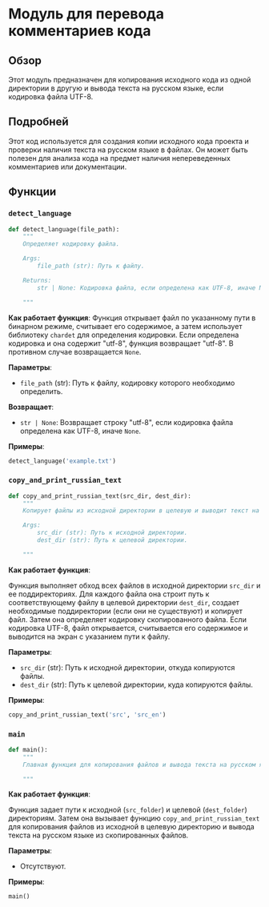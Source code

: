 # Модуль для перевода комментариев кода

## Обзор

Этот модуль предназначен для копирования исходного кода из одной директории в другую и вывода текста на русском языке, если кодировка файла UTF-8.

## Подробней

Этот код используется для создания копии исходного кода проекта и проверки наличия текста на русском языке в файлах. Он может быть полезен для анализа кода на предмет наличия непереведенных комментариев или документации.

## Функции

### `detect_language`

```python
def detect_language(file_path):
    """
    Определяет кодировку файла.

    Args:
        file_path (str): Путь к файлу.

    Returns:
        str | None: Кодировка файла, если определена как UTF-8, иначе None.

    """
```

**Как работает функция**:
Функция открывает файл по указанному пути в бинарном режиме, считывает его содержимое, а затем использует библиотеку `chardet` для определения кодировки. Если определена кодировка и она содержит "utf-8", функция возвращает "utf-8". В противном случае возвращается `None`.

**Параметры**:
- `file_path` (str): Путь к файлу, кодировку которого необходимо определить.

**Возвращает**:
- `str | None`: Возвращает строку "utf-8", если кодировка файла определена как UTF-8, иначе `None`.

**Примеры**:

```python
detect_language('example.txt')
```

### `copy_and_print_russian_text`

```python
def copy_and_print_russian_text(src_dir, dest_dir):
    """
    Копирует файлы из исходной директории в целевую и выводит текст на русском языке из UTF-8 файлов.

    Args:
        src_dir (str): Путь к исходной директории.
        dest_dir (str): Путь к целевой директории.

    """
```

**Как работает функция**:

Функция выполняет обход всех файлов в исходной директории `src_dir` и ее поддиректориях. Для каждого файла она строит путь к соответствующему файлу в целевой директории `dest_dir`, создает необходимые поддиректории (если они не существуют) и копирует файл. Затем она определяет кодировку скопированного файла. Если кодировка UTF-8, файл открывается, считывается его содержимое и выводится на экран с указанием пути к файлу.

**Параметры**:
- `src_dir` (str): Путь к исходной директории, откуда копируются файлы.
- `dest_dir` (str): Путь к целевой директории, куда копируются файлы.

**Примеры**:

```python
copy_and_print_russian_text('src', 'src_en')
```

### `main`

```python
def main():
    """
    Главная функция для копирования файлов и вывода текста на русском языке.

    """
```

**Как работает функция**:

Функция задает пути к исходной (`src_folder`) и целевой (`dest_folder`) директориям. Затем она вызывает функцию `copy_and_print_russian_text` для копирования файлов из исходной в целевую директорию и вывода текста на русском языке из скопированных файлов.

**Параметры**:
- Отсутствуют.

**Примеры**:

```python
main()
```